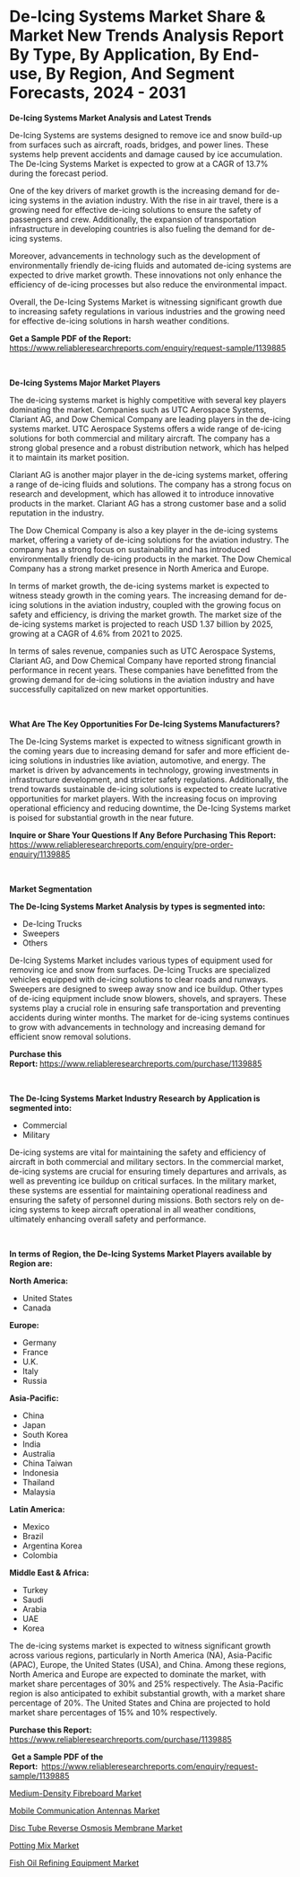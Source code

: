 <p><h1>De-Icing Systems Market Share & Market New Trends Analysis Report By Type, By Application, By End-use, By Region, And Segment Forecasts, 2024 - 2031</h1></p><p><strong>De-Icing Systems Market Analysis and Latest Trends</strong></p>
<p><p>De-Icing Systems are systems designed to remove ice and snow build-up from surfaces such as aircraft, roads, bridges, and power lines. These systems help prevent accidents and damage caused by ice accumulation. The De-Icing Systems Market is expected to grow at a CAGR of 13.7% during the forecast period.</p><p>One of the key drivers of market growth is the increasing demand for de-icing systems in the aviation industry. With the rise in air travel, there is a growing need for effective de-icing solutions to ensure the safety of passengers and crew. Additionally, the expansion of transportation infrastructure in developing countries is also fueling the demand for de-icing systems.</p><p>Moreover, advancements in technology such as the development of environmentally friendly de-icing fluids and automated de-icing systems are expected to drive market growth. These innovations not only enhance the efficiency of de-icing processes but also reduce the environmental impact.</p><p>Overall, the De-Icing Systems Market is witnessing significant growth due to increasing safety regulations in various industries and the growing need for effective de-icing solutions in harsh weather conditions.</p></p>
<p><strong>Get a Sample PDF of the Report:&nbsp;</strong> <a href="https://www.reliableresearchreports.com/enquiry/request-sample/1139885">https://www.reliableresearchreports.com/enquiry/request-sample/1139885</a></p>
<p>&nbsp;</p>
<p><strong>De-Icing Systems Major Market Players</strong></p>
<p><p>The de-icing systems market is highly competitive with several key players dominating the market. Companies such as UTC Aerospace Systems, Clariant AG, and Dow Chemical Company are leading players in the de-icing systems market. UTC Aerospace Systems offers a wide range of de-icing solutions for both commercial and military aircraft. The company has a strong global presence and a robust distribution network, which has helped it to maintain its market position.</p><p>Clariant AG is another major player in the de-icing systems market, offering a range of de-icing fluids and solutions. The company has a strong focus on research and development, which has allowed it to introduce innovative products in the market. Clariant AG has a strong customer base and a solid reputation in the industry.</p><p>The Dow Chemical Company is also a key player in the de-icing systems market, offering a variety of de-icing solutions for the aviation industry. The company has a strong focus on sustainability and has introduced environmentally friendly de-icing products in the market. The Dow Chemical Company has a strong market presence in North America and Europe.</p><p>In terms of market growth, the de-icing systems market is expected to witness steady growth in the coming years. The increasing demand for de-icing solutions in the aviation industry, coupled with the growing focus on safety and efficiency, is driving the market growth. The market size of the de-icing systems market is projected to reach USD 1.37 billion by 2025, growing at a CAGR of 4.6% from 2021 to 2025.</p><p>In terms of sales revenue, companies such as UTC Aerospace Systems, Clariant AG, and Dow Chemical Company have reported strong financial performance in recent years. These companies have benefitted from the growing demand for de-icing solutions in the aviation industry and have successfully capitalized on new market opportunities.</p></p>
<p>&nbsp;</p>
<p><strong>What Are The Key Opportunities For De-Icing Systems Manufacturers?</strong></p>
<p><p>The De-Icing Systems market is expected to witness significant growth in the coming years due to increasing demand for safer and more efficient de-icing solutions in industries like aviation, automotive, and energy. The market is driven by advancements in technology, growing investments in infrastructure development, and stricter safety regulations. Additionally, the trend towards sustainable de-icing solutions is expected to create lucrative opportunities for market players. With the increasing focus on improving operational efficiency and reducing downtime, the De-Icing Systems market is poised for substantial growth in the near future.</p></p>
<p><strong>Inquire or Share Your Questions If Any Before Purchasing This Report:</strong> <a href="https://www.reliableresearchreports.com/enquiry/pre-order-enquiry/1139885">https://www.reliableresearchreports.com/enquiry/pre-order-enquiry/1139885</a></p>
<p>&nbsp;</p>
<p><strong>Market Segmentation</strong></p>
<p><strong>The De-Icing Systems Market Analysis by types is segmented into:</strong></p>
<p><ul><li>De-Icing Trucks</li><li>Sweepers</li><li>Others</li></ul></p>
<p><p>De-Icing Systems Market includes various types of equipment used for removing ice and snow from surfaces. De-Icing Trucks are specialized vehicles equipped with de-icing solutions to clear roads and runways. Sweepers are designed to sweep away snow and ice buildup. Other types of de-icing equipment include snow blowers, shovels, and sprayers. These systems play a crucial role in ensuring safe transportation and preventing accidents during winter months. The market for de-icing systems continues to grow with advancements in technology and increasing demand for efficient snow removal solutions.</p></p>
<p><strong>Purchase this Report:&nbsp;</strong><a href="https://www.reliableresearchreports.com/purchase/1139885">https://www.reliableresearchreports.com/purchase/1139885</a></p>
<p>&nbsp;</p>
<p><strong>The De-Icing Systems Market Industry Research by Application is segmented into:</strong></p>
<p><ul><li>Commercial</li><li>Military</li></ul></p>
<p><p>De-icing systems are vital for maintaining the safety and efficiency of aircraft in both commercial and military sectors. In the commercial market, de-icing systems are crucial for ensuring timely departures and arrivals, as well as preventing ice buildup on critical surfaces. In the military market, these systems are essential for maintaining operational readiness and ensuring the safety of personnel during missions. Both sectors rely on de-icing systems to keep aircraft operational in all weather conditions, ultimately enhancing overall safety and performance.</p></p>
<p>&nbsp;</p>
<p><strong>In terms of Region, the De-Icing Systems Market Players available by Region are:</strong></p>
<p>
    <p> <strong> North America: </strong>
        <ul>
            <li>United States</li>
            <li>Canada</li>
        </ul>
        </p> 
    <p> <strong> Europe: </strong>
        <ul>
            <li>Germany</li>
            <li>France</li>
            <li>U.K.</li>
            <li>Italy</li>
            <li>Russia</li>
        </ul>
        </p> 
    <p> <strong> Asia-Pacific: </strong>
        <ul>
            <li>China</li>
            <li>Japan</li>
            <li>South Korea</li>
            <li>India</li>
            <li>Australia</li>
            <li>China Taiwan</li>
            <li>Indonesia</li>
            <li>Thailand</li>
            <li>Malaysia</li>
        </ul>
        </p> 
    <p> <strong> Latin America: </strong>
        <ul>
            <li>Mexico</li>
            <li>Brazil</li>
            <li>Argentina Korea</li>
            <li>Colombia</li>
        </ul>
        </p> 
    <p> <strong> Middle East & Africa: </strong>
        <ul>
            <li>Turkey</li>
            <li>Saudi</li>
            <li>Arabia</li>
            <li>UAE</li>
            <li>Korea</li>
        </ul>
    </p>
    </p>
<p><p>The de-icing systems market is expected to witness significant growth across various regions, particularly in North America (NA), Asia-Pacific (APAC), Europe, the United States (USA), and China. Among these regions, North America and Europe are expected to dominate the market, with market share percentages of 30% and 25% respectively. The Asia-Pacific region is also anticipated to exhibit substantial growth, with a market share percentage of 20%. The United States and China are projected to hold market share percentages of 15% and 10% respectively.</p></p>
<p><strong>Purchase this Report: </strong><a href="https://www.reliableresearchreports.com/purchase/1139885">https://www.reliableresearchreports.com/purchase/1139885</a></p>
<p>&nbsp;<strong>Get a Sample PDF of the Report:&nbsp;&nbsp;</strong><a href="https://www.reliableresearchreports.com/enquiry/request-sample/1139885">https://www.reliableresearchreports.com/enquiry/request-sample/1139885</a></p>
<p><strong></strong></p>
<p><p><a href="https://github.com/WillieWoodard/Market-Research-Report-List-3/blob/main/medium-density-fibreboard-market.md">Medium-Density Fibreboard Market</a></p><p><a href="https://github.com/sougarounis/Market-Research-Report-List-2/blob/main/mobile-communication-antennas-market.md">Mobile Communication Antennas Market</a></p><p><a href="https://github.com/jodemen/Market-Research-Report-List-1/blob/main/disc-tube-reverse-osmosis-membrane-market.md">Disc Tube Reverse Osmosis Membrane Market</a></p><p><a href="https://github.com/Sarissaschmalingtr6fz2739/Market-Research-Report-List-1/blob/main/potting-mix-market.md">Potting Mix Market</a></p><p><a href="https://github.com/marloy8/Market-Research-Report-List-3/blob/main/fish-oil-refining-equipment-market.md">Fish Oil Refining Equipment Market</a></p></p>